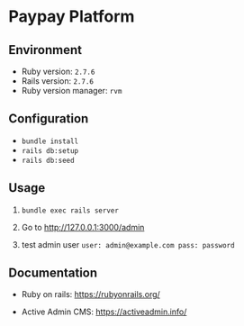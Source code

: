 Paypay Platform
==============================================

Environment
----------------------------------------------

- Ruby version: `2.7.6`
- Rails version: `2.7.6`
- Ruby version manager: `rvm`

Configuration
----------------------------------------------

- `bundle install`
- `rails db:setup`
- `rails db:seed`

Usage
----------------------------------------------

1. `bundle exec rails server`

2. Go to  http://127.0.0.1:3000/admin

3. test admin user `user: admin@example.com pass: password`

Documentation
----------------------------------------------

* Ruby on rails: https://rubyonrails.org/

* Active Admin CMS: https://activeadmin.info/
